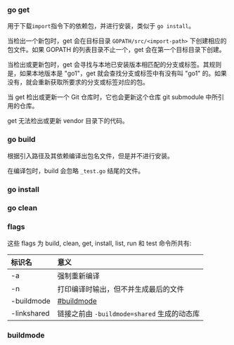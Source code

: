 
### go get

用于下载`import`指令下的依赖包，并进行安装，类似于 `go install`。

当检出一个新包时，get 会在目标目录 `GOPATH/src/<import-path>` 下创建相应的包文件。如果 GOPATH 的列表目录不止一个，get 会在第一个目标目录下创建。

当检出或更新包时，get 会寻找与本地已安装版本相匹配的分支或标签。其规则是，如果本地版本是 "go1"，get 就会查找分支或标签中有没有叫 "go1" 的。如果没有，就会重新获取所要求的分支或标签对应的包。

当 get 检出或更新一个 Git 仓库时，它也会更新这个仓库 git submodule 中所引用的仓库。

get 无法检出或更新 vendor 目录下的代码。


### go build

根据引入路径及其依赖编译出包名文件，但是并不进行安装。

在编译包时，build 会忽略 `_test.go` 结尾的文件。


### go install


### go clean


### flags

这些 flags 为 build, clean, get, install, list, run 和 test 命令所共有:

| 标识名 | 意义 |
|:------|:-----|
| -a    | 强制重新编译 |
| -n    | 打印编译时输出，但不并生成最后的文件 |
| -buildmode | [#buildmode](看这里) |
| -linkshared | 链接之前由 `-buildmode=shared` 生成的动态库 |


### buildmode

